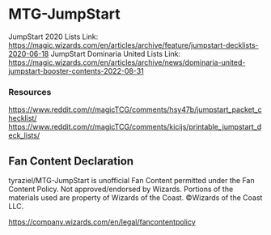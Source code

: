 # MTG-JumpStart

JumpStart 2020 Lists Link:  https://magic.wizards.com/en/articles/archive/feature/jumpstart-decklists-2020-06-18
JumpStart Dominaria United Lists Link:  https://magic.wizards.com/en/articles/archive/news/dominaria-united-jumpstart-booster-contents-2022-08-31

### Resources

https://www.reddit.com/r/magicTCG/comments/hsy47b/jumpstart_packet_checklist/
https://www.reddit.com/r/magicTCG/comments/kicijs/printable_jumpstart_deck_lists/



## Fan Content Declaration
tyraziel/MTG-JumpStart is unofficial Fan Content permitted under the Fan Content Policy. Not approved/endorsed by Wizards. Portions of the materials used are property of Wizards of the Coast. ©Wizards of the Coast LLC.

https://company.wizards.com/en/legal/fancontentpolicy
